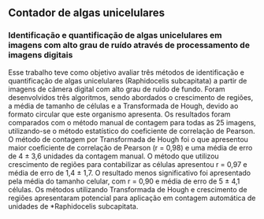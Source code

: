 ## Contador de algas unicelulares

### Identificação e quantificação de algas unicelulares em imagens com alto grau de ruído através de processamento de imagens digitais

Esse trabalho teve como objetivo avaliar três métodos de identificação e quantificação de algas unicelulares (Raphidocelis subcapitata) a partir de imagens de câmera digital com alto grau de ruído de fundo. Foram desenvolvidos três algoritmos, sendo abordados o crescimento de regiões, a média de tamanho de células e a Transformada de Hough, devido ao formato circular que este organismo apresenta. Os resultados foram comparados com o método manual de contagem para todas as 25 imagens, utilizando-se o método estatístico do coeficiente de correlação de Pearson. O método de contagem por Transformada de Hough foi o que apresentou maior coeficiente de correlação de Pearson (r = 0,98) e uma média de erro de 4 ± 3,6 unidades da contagem manual. O método que utilizou crescimento de regiões para contabilizar as células apresentou r = 0,97 e média de erro de 1,4 ± 1,7. O resultado menos significativo foi apresentado pela média do tamanho celular, com r = 0,90 e média de erro de 5 ± 4,1 células. Os métodos utilizando Transformada de Hough e crescimento de regiões apresentaram potencial para aplicação em
contagem automática de unidades de *Raphidocelis subcapitata.
